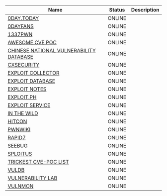 |Name|Status|Description|
| ------ | ------ | ------ |
|[0DAY.TODAY](https://0day.today)| ONLINE | |
|[0DAYFANS](https://0dayfans.com)| ONLINE | |
|[1337PWN](https://www.1337pwn.com/exploits)| ONLINE | |
|[AWESOME CVE POC](https://github.com/qazbnm456/awesome-cve-poc)| ONLINE | |
|[CHINESE NATIONAL VULNERABILITY DATABASE](https://www.cnvd.org.cn)| ONLINE | |
|[CXSECURITY](https://cxsecurity.com/exploit)| ONLINE | |
|[EXPLOIT COLLECTOR](https://exploit.kitploit.com/)| ONLINE | |
|[EXPLOIT DATABASE](https://www.exploit-db.com)| ONLINE | |
|[EXPLOIT NOTES](https://exploit-notes.hdks.org/)| ONLINE | |
|[EXPLOIT.PH](https://exploit.ph)| ONLINE | |
|[EXPLOIT SERVICE](https://t.me/ExploitService)| ONLINE | |
|[IN THE WILD](https://inthewild.io/feed)| ONLINE | |
|[HITCON](https://zeroday.hitcon.org/vulnerability)| ONLINE | |
|[PWNWIKI](http://pwnwiki.io/#!index.md)| ONLINE | |
|[RAPID7](https://www.rapid7.com/db/?type=metasploit)| ONLINE | |
|[SEEBUG](https://www.seebug.org)| ONLINE | |
|[SPLOITUS](https://sploitus.com)| ONLINE | |
|[TRICKEST CVE-POC LIST](https://github.com/trickest/cve)| ONLINE | |
|[VULDB](https://vuldb.com)| ONLINE | |
|[VULNERABILITY LAB](https://www.vulnerability-lab.com)| ONLINE | |
|[VULNMON](https://vulmon.com)| ONLINE | |

